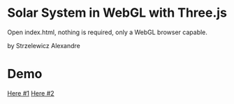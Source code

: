 # Solar System in WebGL with Three.js

Open index.html, nothing is required, only a WebGL browser capable.

by Strzelewicz Alexandre

# Demo

[Here #1](http://alexandre-strzelewicz.github.com/WebGL-solar-system/)
[Here #2](http://htmlpreview.github.com/?https://github.com/Alexandre-Strzelewicz/WebGL-solar-system/blob/master/index.html)

